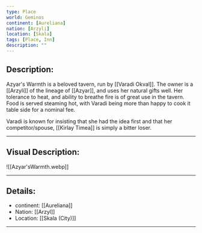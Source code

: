 ```yaml
---
type: Place
world: Geminos
continent: [Aureliana]
nation: [Arzyli]
location: [Skala]
tags: [Place, Inn]
description: ""
---
```


## Description:

Azyar's Warmth is a beloved tavern, run by [[Varadi Okval]]. The owner is a [[Arzyli]] of the lineage of [[Azyar]], and uses her natural gifts well. Her tolerance to heat, and ability to breathe fire is of great use in the tavern. Food is served steaming hot, with Varadi being more than happy to cook it table side for a nominal fee.

Varadi is known for insisting that she had the idea first and that her competitor/spouse, [[Kirlay Timea]] is simply a bitter loser. 

---

## Visual Description:

![[Azyar'sWarmth.webp]] 

---
## Details:
- continent: [[Aureliana]]
- Nation: [[Arzyl]]
- Location: [[Skala (City)]]

---




